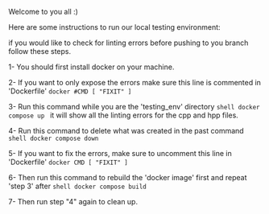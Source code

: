 Welcome to you all :)

Here are some instructions to run our local testing environment:

if you would like to check for linting errors before pushing to you branch follow these steps.

1- You should first install docker on your machine.

2- If you want to only expose the errors make sure this line is commented in 'Dockerfile'
    ```docker
    #CMD [ "FIXIT" ]
    ```
    
3- Run this command while you are the 'testing_env' directory
    ```shell
    docker compose up
    ```
    it will show all the linting errors for the cpp and hpp files.

4- Run this command to delete what was created in the past command
    ```shell
    docker compose down
    ```

5- If you want to fix the errors, make sure to uncomment this line in 'Dockerfile'
    ```docker
    CMD [ "FIXIT" ]
    ```

6- Then run this command to rebuild the 'docker image' first and repeat 'step 3' after
    ```shell
    docker compose build
    ```

7- Then run step "4" again to clean up.
